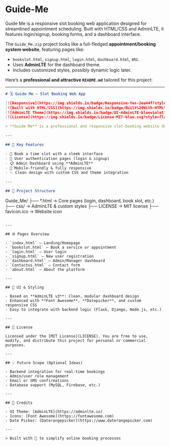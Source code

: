 # Guide-Me
Guide Me is a responsive slot booking web application designed for streamlined appointment scheduling. Built with HTML/CSS and AdminLTE, it features login/signup, booking forms, and a dashboard interface.

The `Guide_Me.zip` project looks like a full-fledged **appointment/booking system website**, featuring pages like:

* `bookslot.html`, `signup.html`, `login.html`, `dashboard.html`, etc.
* Uses **AdminLTE** for the dashboard theme.
* Includes customized styles, possibly dynamic logic later.

Here’s a **professional and attractive `README.md`** tailored for this project:

---

```markdown
# 🗓️ Guide Me – Slot Booking Web App

[![Responsive](https://img.shields.io/badge/Responsive-Yes-2ea44f?style=flat-square&logo=bootstrap)](https://getbootstrap.com)
[![Built with HTML/CSS](https://img.shields.io/badge/Built%20With-HTML%2FCSS-orange?style=flat-square&logo=html5)](https://developer.mozilla.org/en-US/docs/Web/HTML)
[![AdminLTE Theme](https://img.shields.io/badge/UI-AdminLTE-blueviolet?style=flat-square)](https://adminlte.io)
[![License](https://img.shields.io/badge/License-MIT-blue.svg?style=flat-square)](LICENSE)

> **Guide Me** is a professional and responsive slot-booking website designed to help users schedule appointments or services efficiently. Built with clean HTML/CSS using the AdminLTE dashboard template.

---

## 🚀 Key Features

- 📅 Book a time slot with a sleek interface
- 👥 User authentication pages (login & signup)
- 📋 Admin Dashboard using **AdminLTE**
- 📱 Mobile-friendly & fully responsive
- ✨ Clean design with custom CSS and theme integration

---

## 📁 Project Structure

```

Guide\_Me/
├── \*.html              → Core pages (login, dashboard, book slot, etc.)
├── css/                → AdminLTE & custom styles
├── LICENSE             → MIT license
├── favicon.ico         → Website icon

```

---

## 🌐 Pages Overview

- `index.html` – Landing/Homepage
- `bookslot.html` – Book a service or appointment
- `login.html` – User login
- `signup.html` – New user registration
- `dashboard.html` – Admin/Manager dashboard
- `Contactus.html` – Contact form
- `about.html` – About the platform

---

## 🎨 UI & Styling

- Based on **AdminLTE v3**: Clean, modular dashboard design
- Enhanced with **Font Awesome**, **Datepicker**, and custom responsive CSS
- Easy to integrate with backend logic (Flask, Django, Node.js, etc.)

---

## 📄 License

Licensed under the [MIT License](LICENSE). You are free to use, modify, and distribute this project for personal or commercial purposes.

---

## 💡 Future Scope (Optional Ideas)

- Backend integration for real-time bookings
- Admin/user role management
- Email or SMS confirmations
- Database support (MySQL, Firebase, etc.)

---

## 🙌 Credits

- UI Theme: [AdminLTE](https://adminlte.io)
- Icons: [Font Awesome](https://fontawesome.com)
- Date Picker: [Daterangepicker](https://www.daterangepicker.com)

---

> Built with 💙 to simplify online booking processes
```
